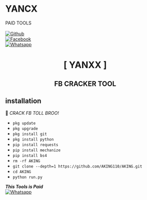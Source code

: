 # YANCX
PAID TOOLS
<b></b> </br> <br>[![Github](https://img.shields.io/badge/Github-YANC-dimgray?style=flat-square&logo=github)](https://github.com/AKING110)<br> [![Facebook](https://img.shields.io/badge/Facebook-YANC-blue?style=flat-square&logo=facebook)](https://www.facebook.com/profile.php?id=100086924166563)<br> [![Whatsapp](https://img.shields.io/badge/Whatsapp-YANC-deepgreen?style=flat-square&logo=whatsapp)](https://wa.me/+6282175721016)


<h1 align="center"> [ YANXX ]</h1>

<h2 align="center">  FB CRACKER TOOL </h2>


## <b>installation</b>

🔰 _CRACK FB TOLL BROO!_


- `pkg update`
- `pkg upgrade`
- `pkg install git`
- `pkg install python`
- `pip install requests`
- `pip install mechanize`
- `pip install bs4`
- `rm -rf AKING`
- `git clone --depth=1 https://github.com/AKING110/AKING.git`
- `cd AKING`
- `python run.py`



 ___This Tools is Paid___</br>
 [![Whatsapp](https://img.shields.io/badge/Whatsapp-YANC-deepgreen?style=flat-square&logo=whatsapp)](https://wa.me/+6282175721016)
